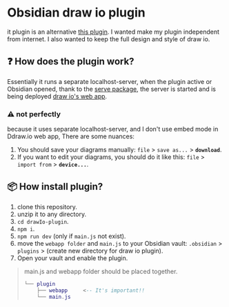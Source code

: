 # Obsidian draw io plugin

it plugin is an alternative [this plugin](https://github.com/jensmtg/obsidian-diagrams-net). I wanted make my plugin independent from internet. I also wanted to keep the full design and style of draw io.

## ❓ How does the plugin work?

Essentially it runs a separate localhost-server, when the plugin active or Obsidian opened, thank to the [serve package](https://www.npmjs.com/package/serve), the server is started and is being deployed [draw io's web app](https://github.com/jgraph/drawio).

### ⚠️ not perfectly

because it uses separate localhost-server, and I don't use embed mode in Ddraw.io web app, There are some nuances:

1. You should save your diagrams manually: `file` > `save as...` > **`download`**.
2. If you want to edit your diagrams, you should do it like this: `file` > `import from` > **`device...`**.

## 📦 How install plugin?

1. clone this repository.
2. unzip it to any directory.
3. `cd drawIo-plugin`.
4. `npm i`.
5. `npm run dev` (only if `main.js` not exist).
6. move the `webapp folder` and `main.js` to your Obsidian vault:
	`.obsidian` > `plugins` > (create new directory for draw io plugin).
7. Open your vault and enable the plugin.


> main.js and webapp folder should be placed together.
>
>	```lua
>	└── plugin
>		├── webapp     <-- It's important!!
>		└── main.js
>	```